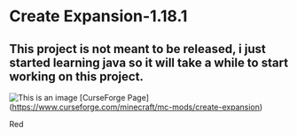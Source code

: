 # Create Expansion-1.18.1
This project is not meant to be released, i just started learning java so it will take a while 
to start working on this project.
--------------------------------------------------------------------------------------------------------------
![This is an image](https://media.discordapp.net/attachments/904808183812460564/905903537307938826/Copper_Watering_Can_V1.png?width=585&height=585) [CurseForge Page]          (https://www.curseforge.com/minecraft/mc-mods/create-expansion)

Red
